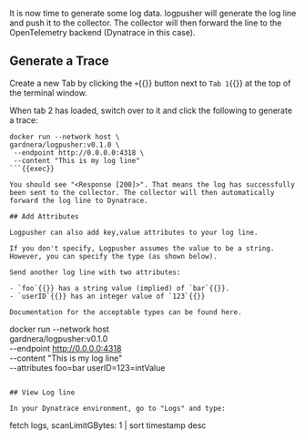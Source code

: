 It is now time to generate some log data. logpusher will generate the log line and push it to the collector. The collector will then forward the line to the OpenTelemetry backend (Dynatrace in this case).

## Generate a Trace

Create a new Tab by clicking the `+`{{}} button next to `Tab 1`{{}} at the top of the terminal window.

When tab 2 has loaded, switch over to it and click the following to generate a trace:

```
docker run --network host \
gardnera/logpusher:v0.1.0 \
 --endpoint http://0.0.0.0:4318 \
 --content "This is my log line"
```{{exec}}

You should see "<Response [200]>". That means the log has successfully been sent to the collector. The collector will then automatically forward the log line to Dynatrace.

## Add Attributes

Logpusher can also add key,value attributes to your log line.

If you don't specify, Logpusher assumes the value to be a string. However, you can specify the type (as shown below).

Send another log line with two attributes:

- `foo`{{}} has a string value (implied) of `bar`{{}}.
- `userID`{{}} has an integer value of `123`{{}}

Documentation for the acceptable types can be found here.

```
docker run --network host \
gardnera/logpusher:v0.1.0 \
 --endpoint http://0.0.0.0:4318 \
 --content "This is my log line" \
 --attributes foo=bar userID=123=intValue
```{{exec}}

## View Log line

In your Dynatrace environment, go to "Logs" and type:

```
fetch logs, scanLimitGBytes: 1
| sort timestamp desc
```{{copy}}
